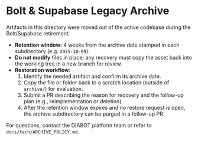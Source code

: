 # Bolt & Supabase Legacy Archive

Artifacts in this directory were moved out of the active codebase during the Bolt/Supabase retirement.

- **Retention window:** 4 weeks from the archive date stamped in each subdirectory (e.g. `2025-10-09`).
- **Do not modify** files in place; any recovery must copy the asset back into the working tree in a new branch for review.
- **Restoration workflow:**
  1. Identify the needed artifact and confirm its archive date.
  2. Copy the file or folder back to a scratch location (outside of `archive/`) for evaluation.
  3. Submit a PR describing the reason for recovery and the follow-up plan (e.g., reimplementation or deletion).
  4. After the retention window expires and no restore request is open, the archive subdirectory can be purged in a follow-up PR.

For questions, contact the DIABOT platform team or refer to `docs/tech/ARCHIVE_POLICY.md`.
